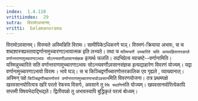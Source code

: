 ```yaml
---
index:  1.4.110
vrittiindex:  29
sutra:  विरामोऽवसानम्
vritti:  balamanorama 
---
```


विरामोऽवसानम्। विरम्यते अस्मिन्निति विरामः। सामीपिकेऽधिकरणे घञ्। विरमणं-क्रियाया अभावः, स च शब्दशास्त्रप्रस्तावाद्वर्णानामुच्चारणाऽभावात्मक इति लभ्यते। तथा च `यस्मिन्वर्णे उच्चारिते सति अव्यवहितात्तरकाले वर्णान्तराणामुच्चारणाऽभावः सोऽन्त्यवर्णोऽवसानसंज्ञक` इत्यर्थः फलति। तदभिप्रेत्य व्याचष्टे--वर्णानामिति। यस्मिन्नुच्चारिते सति वर्णान्तराणामुच्चारणाऽभावः सोऽन्त्यवर्णोऽवसानसंज्ञक इत्यद्याहारेण विवरणं योज्यम्। यद्वा वर्णानामुच्चारणाऽभावो विरामः। भावे घञ्। स च किञ्चिद्वर्णोच्चारणोत्तरकालिक एव गृह्यते , व्याख्यानात्। अस्मिन् पक्षे `किञ्चिद्वर्णोच्चारणोत्तरं वर्णान्तराणामुच्चारणाभावोऽवसान`मिति विवरणयोजना। तत्र प्रथमपक्षे खरवसानयोरित्यत्र खरि परतो रेफस्य विसर्गः, अवसाने तु `रेफे स्थानिनी`ति योज्यम्। खपवसानयोरित्येकापि सप्तमी विषयभेदाद्भिद्यते। द्वितीयपक्षे तु अभावस्यापि बुद्धिकृतं परत्वं बोध्यम्। 

